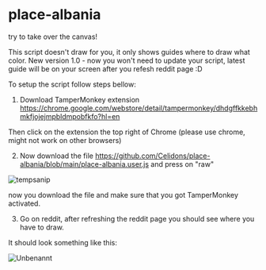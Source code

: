 # place-albania
try to take over the canvas!

This script doesn't draw for you, it only shows guides where to draw what color. New version 1.0 - now you won't need to update your script, latest guide will be on your screen after you refesh reddit page :D

To setup the script follow steps bellow:

1. Download TamperMonkey extension https://chrome.google.com/webstore/detail/tampermonkey/dhdgffkkebhmkfjojejmpbldmpobfkfo?hl=en

Then click on the extension the top right of Chrome (please use chrome, might not work on other browsers)

2. Now download the file https://github.com/Celidons/place-albania/blob/main/place-albania.user.js
and press on 
"raw"

![tempsanip](https://user-images.githubusercontent.com/102899724/161423810-16113ee8-ed91-4722-95d3-a3c1c7bc07c1.png)

now you download the file and make sure that you got TamperMonkey activated.

3. Go on reddit, after refreshing the reddit page you should see where you have to draw.

It should look something like this:

![Unbenannt](https://user-images.githubusercontent.com/102899724/161423193-75edc7c5-7306-4cbe-97c1-4b3ef914c18f.PNG)

